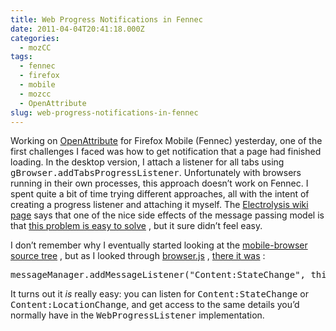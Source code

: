 ```yaml
---
title: Web Progress Notifications in Fennec
date: 2011-04-04T20:41:18.000Z
categories:
  - mozCC
tags:
  - fennec
  - firefox
  - mobile
  - mozcc
  - OpenAttribute
slug: web-progress-notifications-in-fennec
---
```

Working on [OpenAttribute][1]  for Firefox Mobile (Fennec) yesterday, one of the first challenges I faced was how to get notification that a page had finished loading. In the desktop version, I attach a listener for all tabs using <tt class="docutils literal">gBrowser.addTabsProgressListener</tt>. Unfortunately with browsers running in their own processes, this approach doesn’t work on Fennec. I spent quite a bit of time trying different approaches, all with the intent of creating a progress listener and attaching it myself. The [Electrolysis wiki page][2]  says that one of the nice side effects of the message passing model is that [this problem is easy to solve][3] , but it sure didn’t feel easy.

I don’t remember why I eventually started looking at the [mobile-browser source tree][4] , but as I looked through [browser.js][5] , [there it was][6] :

<pre class="literal-block">messageManager.addMessageListener("Content:StateChange", this);
</pre>

It turns out it _is_ really easy: you can listen for <tt class="docutils literal">Content:StateChange</tt> or <tt class="docutils literal">Content:LocationChange</tt>, and get access to the same details you’d normally have in the <tt class="docutils literal">WebProgressListener</tt> implementation.



 [1]: http://openattribute.com/
 [2]: https://wiki.mozilla.org/Mobile/Fennec/Extensions/Electrolysis
 [3]: https://wiki.mozilla.org/Mobile/Fennec/Extensions/Electrolysis#Good_News
 [4]: https://hg.mozilla.org/mobile-browser/file/8167d57cab8e/chrome/content/
 [5]: https://hg.mozilla.org/mobile-browser/file/8167d57cab8e/chrome/content/browser.js
 [6]: https://hg.mozilla.org/mobile-browser/file/8167d57cab8e/chrome/content/browser.js#l1327
